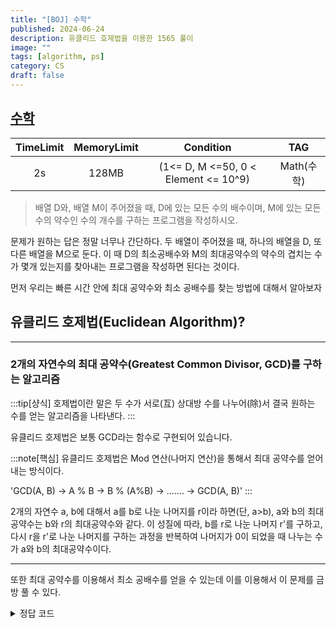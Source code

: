 ```yaml
---
title: "[BOJ] 수학"
published: 2024-06-24
description: 유클리드 호제법을 이용한 1565 풀이
image: ""
tags: [algorithm, ps]
category: CS
draft: false
---
```


## [수학](https://www.acmicpc.net/problem/1565)

| TimeLimit | MemoryLimit |              Condition               |   TAG    |
|:---------:|:-----------:|:------------------------------------:|:--------:|
|    2s     |    128MB    | (1<= D, M <=50, 0 < Element <= 10^9) | Math(수학) |


> 배열 D와, 배열 M이 주어졌을 때, D에 있는 모든 수의 배수이며, M에 있는 모든 수의 약수인 수의 개수를 구하는 프로그램을 작성하시오.


문제가 원하는 답은 정말 너무나 간단하다. 두 배열이 주어졌을 때, 하나의 배열을 D, 또 다른 배열을 M으로 둔다.
이 때 D의 최소공배수와 M의 최대공약수의 약수의 겹치는 수가 몇개 있는지를 찾아내는 프로그램을 작성하면 된다는 것이다.


먼저 우리는 빠른 시간 안에 최대 공약수와 최소 공배수를 찾는 방법에 대해서 알아보자

## 유클리드 호제법(Euclidean Algorithm)?
--------------------------
### 2개의 자연수의 최대 공약수(Greatest Common Divisor, GCD)를 구하는 알고리즘

:::tip[샹식]
호제법이란 말은 두 수가 서로(互) 상대방 수를 나누어(除)서 결국 원하는 수를 얻는 알고리즘을 나타낸다.
:::

유클리드 호제법은 보통 GCD라는 함수로 구현되어 있습니다.

:::note[핵심]
유클리드 호제법은 Mod 연산(나머지 연산)을 통해서 최대 공약수를 얻어내는 방식이다.

'GCD(A, B) -> A % B -> B % (A%B) -> ....... -> GCD(A, B)'
:::

2개의 자연수 a, b에 대해서 a를 b로 나눈 나머지를 r이라 하면(단, a>b), a와 b의 최대공약수는 b와 r의 최대공약수와 같다.
이 성질에 따라, b를 r로 나눈 나머지 r'를 구하고, 다시 r을 r'로 나눈 나머지를 구하는 과정을 반복하여 나머지가 0이 되었을 때 나누는 수가 a와 b의 최대공약수이다.


-------------------

또한 최대 공약수를 이용해서 최소 공배수를 얻을 수 있는데
이를 이용해서 이 문제를 금방 풀 수 있다.




<details>
<summary> 정답 코드 </summary>

```go
package main

import (
	"bufio"
	"fmt"
	"os"
)

var n, m int

func gcd(a, b int) int {
	if b == 0 {
		return a
	}
	return gcd(b, a%b)
}

func lcm(a, b int) int {
	return (a * b) / gcd(a, b)
}

func main() {
	reader := bufio.NewReader(os.Stdin)
	writer := bufio.NewWriter(os.Stdout)
	defer writer.Flush()

	_, err := fmt.Fscanln(reader, &n, &m)
	if err != nil {
		return
	}

	var tmp int
	fmt.Fscan(reader, &tmp)
	myLcm := tmp
	if tmp == 0 {
		fmt.Fprintln(writer, 0)
		return
	}
	for i := 0; i < n-1; i++ {
		fmt.Fscan(reader, &tmp)
		if tmp == 0 {
			fmt.Fprintln(writer, 0)
			return
		}
		myLcm = lcm(myLcm, tmp)
	}

	fmt.Fscan(reader, &tmp)
	myGcd := tmp

	if tmp == 0 {
		fmt.Fprintln(writer, 0)
		return
	}

	for i := 0; i < m-1; i++ {
		fmt.Fscan(reader, &tmp)
		if tmp == 0 {
			fmt.Fprintln(writer, 0)
			return
		}
		myGcd = gcd(myGcd, tmp)
	}

	if myGcd%myLcm != 0 {
		fmt.Fprintln(writer, 0)
		return
	}

	count := 0
	div := myGcd / myLcm
	for i := 1; i*i <= div; i++ {
		if div%i == 0 {
			count++
			if i != div/i {
				count++
			}
		}
	}

	fmt.Fprintln(writer, count)

}

```
</details>